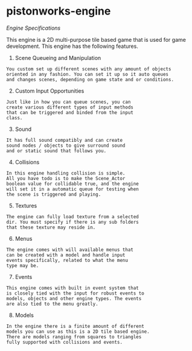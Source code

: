 # pistonworks-engine
*Engine Specifications*

   This engine is a 2D multi-purpose tile based game that
   is used for game development. This engine has the
   following features.
  1. Scene Queueing and Manipulation
  
    You custom set up different scenes with any amount of objects
    oriented in any fashion. You can set it up so it auto queues
    and changes scenes, depending on game state and or conditions.
  2. Custom Input Opportunities
 
    Just like in how you can queue scenes, you can
    create various different types of input methods
    that can be triggered and binded from the input
    class.
  3. Sound
 
    It has full sound compatibly and can create
    sound nodes / objects to give surround sound
    and or static sound that follows you.
  4. Collisions

    In this engine handling collision is simple.
    All you have todo is to make the Scene_Actor
    boolean value for collidable true, and the engine
    will set it in a automatic queue for testing when
    the scene is triggered and playing.
  5. Textures
 
    The engine can fully load texture from a selected
    dir. You must specify if there is any sub folders
    that these texture may reside in.
  6. Menus
 
    The engine comes with will available menus that
    can be created with a model and handle input
    events specifically, related to what the menu
    type may be.
  7. Events
  
    This engine comes with built in event system that
    is closely tied with the input for robust events to
    models, objects and other engine types. The events
    are also tied to the menu greatly.
  8. Models
 
    In the engine there is a finite amount of different
    models you can use as this is a 2D tile based engine.
    There are models ranging from squares to triangles
    fully supported with collisions and events.
